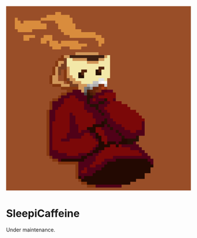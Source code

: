 <h1 align="center">
<img src="https://github.com/SleepiCaffeine/SleepiCaffeine/blob/cb034fbe4fa189f17db897e83ab52934b59549f1/img/Small%20Gif.gif">
</h1>

# SleepiCaffeine

Under maintenance.

